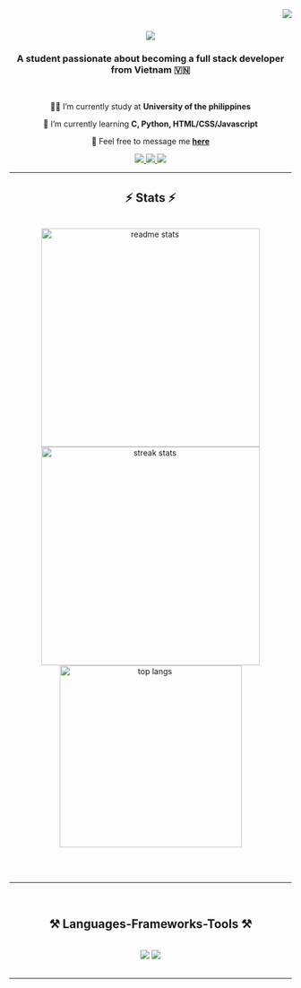 <img align="right" src="https://visitor-badge.laobi.icu/badge?page_id=annhutle.annhutle" />

<h1 align="center">
    <img src="https://readme-typing-svg.herokuapp.com?font=Fira+Code&size=35&duration=4000&pause=800&color=000000&center=true&vCenter=true&width=500&height=70&lines=Hi+There!+%F0%9F%91%8B;I'm+An+Nhut+Le!;Xin+Ch%C3%A0o!+%F0%9F%91%8B+;T%C3%B4i+l%C3%A0+An+Nhut+Le!;Kumusta!+%F0%9F%91%8B;Ako+si+An+Nhut+Le!;" />
</h1>

<h3 align="center">A student passionate about becoming a full stack developer from Vietnam 🇻🇳</h3>

<br/>

<div align="center">
 
🧑‍🏫 I’m currently study at **University of the philippines**
 
🌱 I’m currently learning **C, Python, HTML/CSS/Javascript**

💬 Feel free to message me **[here](https://www.facebook.com/annhat.le.969?mibextid=JRoKGi)**

 </div>
 
<div align="center"> 
  <a href="mailto:crisnhatle79@gmail.com">
    <img src="https://img.shields.io/badge/Gmail-333333?style=for-the-badge&logo=gmail&logoColor=red" />
  </a>
  <a href="https://www.linkedin.com/in/an-nhut-le-76437b326/" target="_blank">
    <img src="https://img.shields.io/badge/LinkedIn-0077B5?style=for-the-badge&logo=linkedin&logoColor=white" target="_blank" />
  </a>
  <a href="https://portfolio-anle.netlify.app/" target="_blank">
     <img src="https://img.shields.io/badge/Portfolio-FF5722?style=for-the-badge&logo=todoist&logoColor=white" target="_blank" /> <!-- sqlite, safari, google-chrome are other good icon options -->
  </a>

</div>

<hr/>

<h2 align="center">⚡ Stats ⚡</h2>
<br>
<div align=center>
    <img width=390 src="https://github-readme-stats-salesp07.vercel.app/api?username=annhutle&count_private=true&show_icons=true&theme=react&rank_icon=github&border_radius=10" alt="readme stats" />
    <img width=390 src="https://github-readme-streak-stats-salesp07.vercel.app/?user=annhutle&count_private=true&theme=react&border_radius=10" alt="streak stats"/>
  <br/>
  <img width=325 align="center" src="https://github-readme-stats-salesp07.vercel.app/api/top-langs/?username=annhutle&langs_count=8&layout=compact&theme=react&border_radius=10&size_weight=0.5&count_weight=0.5&exclude_repo=github-readme-stats" alt="top langs" />
</div>

<br/><br/>

<hr/>

<br/>
 
<h2 align="center">⚒️ Languages-Frameworks-Tools ⚒️</h2>
<br/>
<div align="center">
    <img src="https://skillicons.dev/icons?i=react,bootstrap,mui,html,css,vscode,github,figma,tailwind,git" />
    <img src="https://skillicons.dev/icons?i=nodejs,python,javascript,typescrip" /><br>
</div>

<br/>
<hr/>

